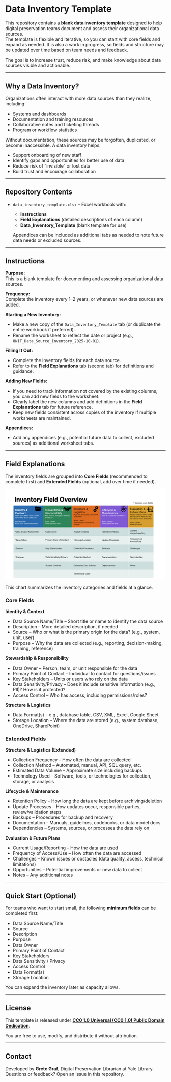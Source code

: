 # Data Inventory Template

This repository contains a **blank data inventory template** designed to help digital preservation teams document and assess their organizational data sources.  
The template is flexible and iterative, so you can start with core fields and expand as needed. It is also a work in progress, so fields and structure may be updated over time based on team needs and feedback.

The goal is to increase trust, reduce risk, and make knowledge about data sources visible and actionable.

---

## Why a Data Inventory?

Organizations often interact with more data sources than they realize, including:  
- Systems and dashboards  
- Documentation and training resources  
- Collaborative notes and ticketing threads  
- Program or workflow statistics  

Without documentation, these sources may be forgotten, duplicated, or become inaccessible. A data inventory helps:  
- Support onboarding of new staff  
- Identify gaps and opportunities for better use of data  
- Reduce risk of “invisible” or lost data  
- Build trust and encourage collaboration  

---

## Repository Contents

- `data_inventory_template.xlsx` – Excel workbook with:  
  - **Instructions**
  - **Field Explanations** (detailed descriptions of each column)  
  - **Data_Inventory_Template** (blank template for use)  

  Appendices can be included as additional tabs as needed to note future data needs or excluded sources.

---

## Instructions

**Purpose:**  
This is a blank template for documenting and assessing organizational data sources.  

**Frequency:**  
Complete the inventory every 1–2 years, or whenever new data sources are added.  

**Starting a New Inventory:**  
- Make a new copy of the `Data_Inventory_Template` tab (or duplicate the entire workbook if preferred).  
- Rename the worksheet to reflect the date or project (e.g., `UNIT_Data_Source_Inventory_2025-10-01`).  

**Filling It Out:**  
- Complete the inventory fields for each data source.  
- Refer to the **Field Explanations** tab (second tab) for definitions and guidance.  

**Adding New Fields:**  
- If you need to track information not covered by the existing columns, you can add new fields to the worksheet.  
- Clearly label the new columns and add definitions in the **Field Explanations** tab for future reference.  
- Keep new fields consistent across copies of the inventory if multiple worksheets are maintained.  

**Appendices:**  
- Add any appendices (e.g., potential future data to collect, excluded sources) as additional worksheet tabs.  

---

## Field Explanations

The inventory fields are grouped into **Core Fields** (recommended to complete first) and **Extended Fields** (optional, add over time if needed).  

![Data Inventory Fields Overview](data_inventory_fields_chart.png)

This chart summarizes the inventory categories and fields at a glance.

### Core Fields

**Identity & Context**  
- Data Source Name/Title – Short title or name to identify the data source  
- Description – More detailed description, if needed  
- Source – Who or what is the primary origin for the data? (e.g., system, unit, user)  
- Purpose – Why the data are collected (e.g., reporting, decision-making, training, reference)  

**Stewardship & Responsibility**  
- Data Owner – Person, team, or unit responsible for the data  
- Primary Point of Contact – Individual to contact for questions/issues  
- Key Stakeholders – Units or users who rely on the data  
- Data Sensitivity/Privacy – Does it include sensitive information (e.g., PII)? How is it protected?  
- Access Control – Who has access, including permissions/roles?

**Structure & Logistics**  
- Data Format(s) – e.g., database table, CSV, XML, Excel, Google Sheet
- Storage Location – Where the data are stored (e.g., system database, OneDrive, SharePoint)  

### Extended Fields

**Structure & Logistics (Extended)**  
- Collection Frequency – How often the data are collected  
- Collection Method – Automated, manual, API, SQL query, etc.  
- Estimated Data Volume – Approximate size including backups  
- Technology Used – Software, tools, or technologies for collection, storage, or analysis  

**Lifecycle & Maintenance**  
- Retention Policy – How long the data are kept before archiving/deletion  
- Update Processes – How updates occur, responsible parties, review/validation steps  
- Backups – Procedures for backup and recovery  
- Documentation – Manuals, guidelines, codebooks, or data model docs  
- Dependencies – Systems, sources, or processes the data rely on  

**Evaluation & Future Plans**  
- Current Usage/Reporting – How the data are used  
- Frequency of Access/Use – How often the data are accessed  
- Challenges – Known issues or obstacles (data quality, access, technical limitations)
- Opportunities – Potential improvements or new data to collect  
- Notes – Any additional notes  

---

## Quick Start (Optional)

For teams who want to start small, the following **minimum fields** can be completed first:  

- Data Source Name/Title
- Source
- Description
- Purpose  
- Data Owner
- Primary Point of Contact
- Key Stakeholders
- Data Sensitivity / Privacy
- Access Control
- Data Format(s)
- Storage Location

You can expand the inventory later as capacity allows.

---

## License

This template is released under **[CC0 1.0 Universal (CC0 1.0) Public Domain Dedication](https://creativecommons.org/publicdomain/zero/1.0/)**.  

You are free to use, modify, and distribute it without attribution.  

---

## Contact

Developed by **Grete Graf**, Digital Preservation Librarian at Yale Library.  
Questions or feedback? Open an issue in this repository.
